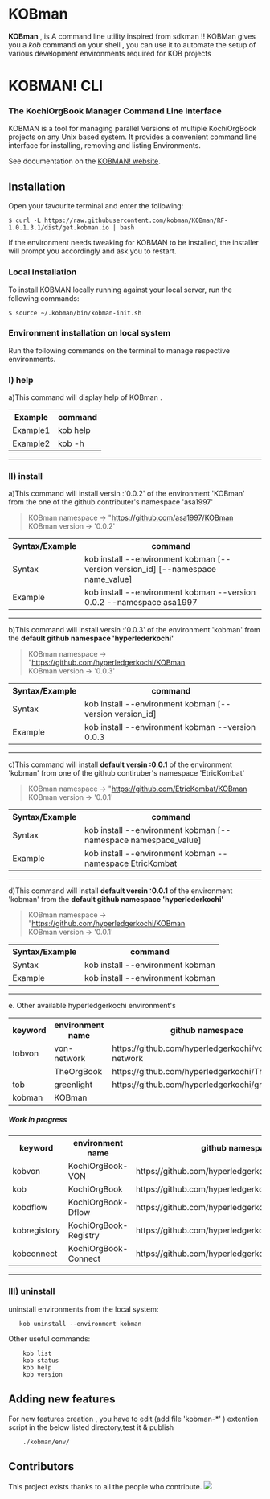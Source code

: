# KOBman

**KOBman** , is A command line utility inspired from sdkman !! 
KOBMan gives you a *kob* command on your shell , you can use it to automate the setup of various development environments required for KOB projects  





# KOBMAN! CLI
### The KochiOrgBook Manager Command Line Interface<!--Text-->

<!--Text-->

<!--
<!--[![Build Status](https://travis-ci.org/kobman/kobman-cli.svg?branch=master)](https://travis-ci.org/kobman/kobman-cli)
[![Latest Version](https://api.bintray.com/packages/kobman/generic/kobman-cli/images/download.svg) ](https://bintray.com/kobman/generic/kobman-cli/_latestVersion)
[![Backers on Open Collective](https://opencollective.com/kobman/backers/badge.svg)](#backers) 
[![Sponsors on Open Collective](https://opencollective.com/kobman/sponsors/badge.svg)](#sponsors)
[![Slack](https://slack.kobman.io/badge.svg)](https://slack.kobman.io)
-->

KOBMAN is a tool for managing parallel Versions of multiple KochiOrgBook projects on any Unix based system. It provides a convenient command line interface for installing, removing and listing Environments.

See documentation on the [KOBMAN! website](https://kobman.github.io).

## Installation

Open your favourite terminal and enter the following:

    $ curl -L https://raw.githubusercontent.com/kobman/KOBman/RF-1.0.1.3.1/dist/get.kobman.io | bash

If the environment needs tweaking for KOBMAN to be installed, the installer will prompt you accordingly and ask you to restart.


### Local Installation

To install KOBMAN locally running against your local server, run the following commands:

	
	$ source ~/.kobman/bin/kobman-init.sh



### Environment installation on local system

Run the following commands on the terminal to manage respective environments.
	
### I) help

a)This command will display help of  KOBman . 

<table>
	<tr><th>Example</th><th>command</th></tr>
	<tr><td>Example1</td><td>kob help</td></tr>
	<tr><td>Example2</td><td>kob -h</td></tr>
</table>

__________________________


### II) install

a)This command will install versin :'0.0.2' of the environment 'KOBman' from the one of the github contributer's  namespace 'asa1997' 

> KOBman namespace 	-> "https://github.com/asa1997/KOBman  
> KOBman version 	-> '0.0.2'  

<table>
	<tr><th>Syntax/Example</th><th>command</th></tr>
	<tr><td>Syntax</td><td>kob install --environment kobman [--version version_id] [--namespace name_value]</td></tr>
	<tr><td>Example</td><td>kob install --environment kobman --version 0.0.2 --namespace asa1997</td></tr>
</table>

_________________
	
b)This command will install versin :'0.0.3' of the environment 'kobman' from the **default github namespace 'hyperlederkochi'** 

> KOBman namespace -> "https://github.com/hyperledgerkochi/KOBman  
> KOBman version -> '0.0.3'  

<table>
	<tr><th>Syntax/Example</th><th>command</th></tr>
	<tr><td>Syntax</td><td>kob install --environment kobman [--version version_id]</td></tr>
	<tr><td>Example</td><td>kob install --environment kobman --version 0.0.3 </td></tr>
</table>

_________________
	

c)This command will install **default versin :0.0.1** of the environment 'kobman' from one of the github contiruber's  namespace 'EtricKombat' 

> KOBman namespace -> "https://github.com/EtricKombat/KOBman  
> KOBman version -> '0.0.1'  

<table>
	<tr><th>Syntax/Example</th><th>command</th></tr>
	<tr><td>Syntax</td><td>kob install --environment kobman [--namespace namespace_value]</td></tr>
	<tr><td>Example</td><td>kob install --environment kobman --namespace EtricKombat</td></tr>
</table>
	
_________________
	

d)This command will install **default versin :0.0.1** of the environment 'kobman' from the **default github namespace 'hyperlederkochi'** 

> KOBman namespace -> "https://github.com/hyperledgerkochi/KOBman  
> KOBman version -> '0.0.1' 

<table>
	<tr><th>Syntax/Example</th><th>command</th></tr>
	<tr><td>Syntax</td><td>kob install --environment kobman</td></tr>
	<tr><td>Example</td><td>kob install --environment kobman</td></tr>
</table>

_____________



e.	Other available hyperledgerkochi environment's 
       
<table>
	<tr><th>keyword</th><th>environment name</th><th>github namespace</th></tr>
	<tr><td>tobvon</td><td>von-network</td><td>https://github.com/hyperledgerkochi/von-network</td></tr>
	<tr><td></td><td>TheOrgBook</td><td>https://github.com/hyperledgerkochi/TheOrgBook</td></tr>
	<tr><td>tob</td><td>greenlight</td><td>https://github.com/hyperledgerkochi/greenlight</td></tr>
	<tr><td>kobman</td><td>KOBman</td><td></td></tr>
</table>


##### Work in progress


<table>
	<tr><th>keyword</th><th>environment name</th><th>github namespace</th></tr>
	<tr><td>kobvon</td><td>KochiOrgBook- VON</td><td>https://github.com/hyperledgerkochi/KOBVON</td></tr>
	<tr><td>kob</td><td>KochiOrgBook</td><td>https://github.com/hyperledgerkochi/KochiOrgBook</td></tr>
	<tr><td>kobdflow</td><td>KochiOrgBook- Dflow</td><td>https://github.com/hyperledgerkochi/KOB_GreenLight</td></tr>
	<tr><td>kobregistory</td><td>KochiOrgBook- Registry</td><td>https://github.com/hyperledgerkochi/KOBRegistry</td></tr>
	<tr><td>kobconnect</td><td>KochiOrgBook- Connect</td><td>https://github.com/hyperledgerkochi/KOBConnect</td></tr>
</table>



_____________

### III) uninstall 


uninstall environments from the local system:
       
       kob uninstall --environment kobman

                
        
Other useful commands:        
  
             
        kob list
        kob status        
        kob help     
        kob version     
         

## Adding new features

For new features creation , you have to edit (add file 'kobman-*' ) extention script in the below listed directory,test it & publish

        ./kobman/env/

## Contributors

This project exists thanks to all the people who contribute. 
<a href="https://github.com/kobman/KOBman/graphs/contributors"><img src="https://i.stack.imgur.com/kk4j4.jpg" /></a>


